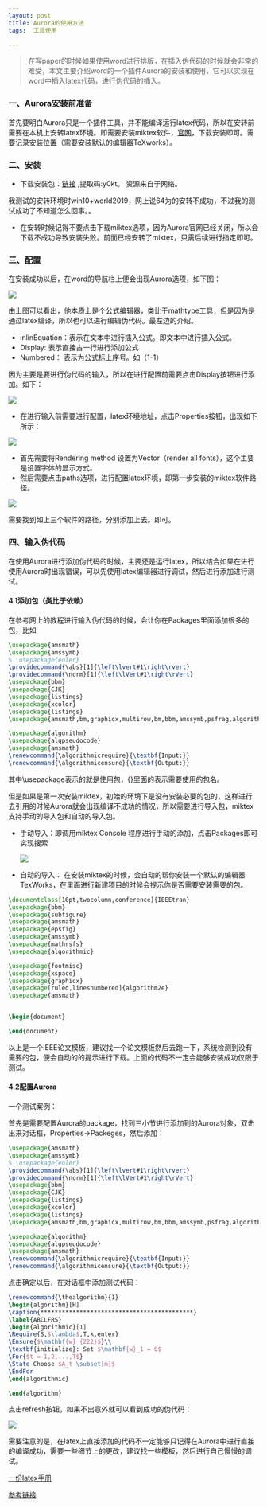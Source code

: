 ```yaml
---
layout: post
title: Aurora的使用方法
tags:  工具使用

---
```


> 在写paper的时候如果使用word进行排版，在插入伪代码的时候就会非常的难受，本文主要介绍word的一个插件Aurora的安装和使用，它可以实现在word中插入latex代码，进行伪代码的插入。

### 一、Aurora安装前准备

首先要明白Aurora只是一个插件工具，并不能编译运行latex代码，所以在安转前需要在本机上安转latex环境。即需要安装miktex软件，[官网](https://miktex.org/download)，下载安装即可。需要记录安装位置（需要安装默认的编辑器TeXworks）。



### 二、安装

- 下载安装包：[链接](https://pan.baidu.com/s/1qY_iMQ7XKr7MceX6BBs6vA) ,提取码:y0kt。 资源来自于网络。

我测试的安转环境时win10+world2019，网上说64为的安转不成功，不过我的测试成功了不知道怎么回事。。

- 在安转时候记得不要点击下载miktex选项，因为Aurora官网已经关闭，所以会下载不成功导致安装失败。前面已经安转了miktex，只需后续进行指定即可。

### 三、配置

在安装成功以后，在word的导航栏上便会出现Aurora选项，如下图：

![](../image/Aurora展示.png)

由上图可以看出，他本质上是个公式编辑器，类比于mathtype工具，但是因为是通过latex编译，所以也可以进行编辑伪代码。最左边的介绍。

- inlinEquation：表示在文本中进行插入公式。即文本中进行插入公式。
- Display: 表示直接占一行进行添加公式
- Numbered： 表示为公式标上序号。如（1-1）

因为主要是要进行伪代码的输入，所以在进行配置前需要点击Display按钮进行添加。如下：

![](../image/Aurora输入.png)

- 在进行输入前需要进行配置，latex环境地址，点击Properties按钮，出现如下所示：

![](../image/Aurora配置1.png)

- 首先需要将Rendering method 设置为Vector（render all fonts），这个主要是设置字体的显示方式。
- 然后需要点击paths选项，进行配置latex环境，即第一步安装的miktex软件路径。

![](../image/Aurora配置2.png)

需要找到如上三个软件的路径，分别添加上去。即可。

### 四、输入伪代码

在使用Aurora进行添加伪代码的时候，主要还是运行latex，所以结合如果在进行使用Aurora时出现错误，可以先使用latex编辑器进行调试，然后进行添加进行测试。

#### 4.1添加包（类比于依赖）

在参考网上的教程进行输入伪代码的时候，会让你在Packages里面添加很多的包，比如

```latex
\usepackage{amsmath}
\usepackage{amssymb}
% \usepackage{euler}
\providecommand{\abs}[1]{\left\lvert#1\right\rvert}
\providecommand{\norm}[1]{\left\lVert#1\right\rVert}
\usepackage{bbm}
\usepackage{CJK}
\usepackage{listings}
\usepackage{xcolor}
\usepackage{listings}
\usepackage{amsmath,bm,graphicx,multirow,bm,bbm,amssymb,psfrag,algorithm,subfigure,color,mdframed,wasysym,subeqnarray,multicol}

\usepackage{algorithm}
\usepackage{algpseudocode}
\usepackage{amsmath}
\renewcommand{\algorithmicrequire}{\textbf{Input:}}
\renewcommand{\algorithmicensure}{\textbf{Output:}}
```

其中\usepackage表示的就是使用包，{}里面的表示需要使用的包名。  

但是如果是第一次安装miktex，初始的环境下是没有安装必要的包的，这样进行去引用的时候Aurora就会出现编译不成功的情况，所以需要进行导入包，miktex支持手动的导入包和自动的导入包。

- 手动导入：即调用miktex Console 程序进行手动的添加，点击Packages即可实现搜索

  ![](../image/MikTex.png)

- 自动的导入： 在安装miktex的时候，会自动的帮你安装一个默认的编辑器TexWorks，在里面进行新建项目的时候会提示你是否需要安装需要的包。

```latex
\documentclass[10pt,twocolumn,conference]{IEEEtran}
\usepackage{bbm}
\usepackage{subfigure}
\usepackage{amsmath}
\usepackage{epsfig}
\usepackage{amssymb}
\usepackage{mathrsfs}
\usepackage{algorithmic}

\usepackage{footmisc}
\usepackage{xspace}
\usepackage{graphicx}
\usepackage[ruled,linesnumbered]{algorithm2e}
\usepackage{amsmath}


\begin{document}

\end{document}
```

以上是一个IEEE论文模板，建议找一个论文模板然后去跑一下，系统检测到没有需要的包，便会自动的的提示进行下载。上面的代码不一定会能够安装成功仅限于测试。

#### 4.2配置Aurora

 一个测试案例：

首先是需要配置Aurora的package，找到三小节进行添加到的Aurora对象，双击出来对话框，Properties->Packeges，然后添加：

```latex
\usepackage{amsmath}
\usepackage{amssymb}
% \usepackage{euler}
\providecommand{\abs}[1]{\left\lvert#1\right\rvert}
\providecommand{\norm}[1]{\left\lVert#1\right\rVert}
\usepackage{bbm}
\usepackage{CJK}
\usepackage{listings}
\usepackage{xcolor}
\usepackage{listings}
\usepackage{amsmath,bm,graphicx,multirow,bm,bbm,amssymb,psfrag,algorithm,subfigure,color,mdframed,wasysym,subeqnarray,multicol}

\usepackage{algorithm}
\usepackage{algpseudocode}
\usepackage{amsmath}
\renewcommand{\algorithmicrequire}{\textbf{Input:}}
\renewcommand{\algorithmicensure}{\textbf{Output:}}
```

点击确定以后，在对话框中添加测试代码：

```latex
\renewcommand{\thealgorithm}{1}
\begin{algorithm}[H] 
\caption{*******************************************} 
\label{ABCLFRS}
\begin{algorithmic}[1] 
\Require{S,$\lambda$,T,k,enter}
\Ensure{$\mathbf{w}_{222}$}\\ 
\textbf{initialize}: Set $\mathbf{w}_1 = 0$ 
\For{$t = 1,2,...,T$} 
\State Choose $A_t \subset[m]$
\EndFor
\end{algorithmic} 

\end{algorithm}
```

点击refresh按钮，如果不出意外就可以看到成功的伪代码：

![](../image/AuroraSuccess.png)

需要注意的是，在latex上直接添加的代码不一定能够只记得在Aurora中进行直接的编译成功，需要一些细节上的更改，建议找一些模板，然后进行自己慢慢的调试。  

[一份latex手册]( https://github.com/LostStarTvT/lostStarTvT.github.io/blob/master/book/latex手册.pdf )  

[参考链接]( http://www.yuerya.me/post/aurora-%7C-latex-in-word)

